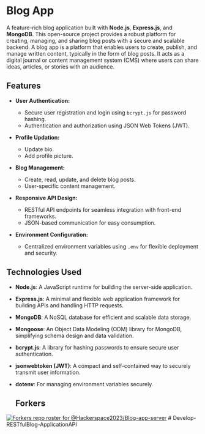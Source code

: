 # Blog App

A feature-rich blog application built with **Node.js**, **Express.js**, and **MongoDB**. 
This open-source project provides a robust platform for creating, managing, and sharing blog posts with a secure and scalable backend. 
A blog app is a platform that enables users to create, publish, and manage written content, typically in the form of blog posts. It acts as a digital journal 
or content management system (CMS) where users can share ideas, articles, or stories with an audience.

## Features

- **User Authentication:**
  - Secure user registration and login using `bcrypt.js` for password hashing.
  - Authentication and authorization using JSON Web Tokens (JWT).

- **Profile Updation:**
  - Update bio.
  - Add profile picture.

- **Blog Management:**
  - Create, read, update, and delete blog posts.
  - User-specific content management.

- **Responsive API Design:**
  - RESTful API endpoints for seamless integration with front-end frameworks.
  - JSON-based communication for easy consumption.

- **Environment Configuration:**
  - Centralized environment variables using `.env` for flexible deployment and security.

## Technologies Used

- **Node.js**: A JavaScript runtime for building the server-side application.
- **Express.js**: A minimal and flexible web application framework for building APIs and handling HTTP requests.
- **MongoDB**: A NoSQL database for efficient and scalable data storage.
- **Mongoose**: An Object Data Modeling (ODM) library for MongoDB, simplifying schema design and data validation.
- **bcrypt.js**: A library for hashing passwords to ensure secure user authentication.
- **jsonwebtoken (JWT)**: A compact and self-contained way to securely transmit user information.
- **dotenv**: For managing environment variables securely.

  ## Forkers

[![Forkers repo roster for @Hackerspace2023/Blog-app-server](https://reporoster.com/forks/Hackerspace2023/Blog-app-server)](https://github.com/Hackerspace2023/Blog-app-server/network/members)
#   D e v e l o p - R E S T f u l B l o g - A p p l i c a t i o n A P I  
 